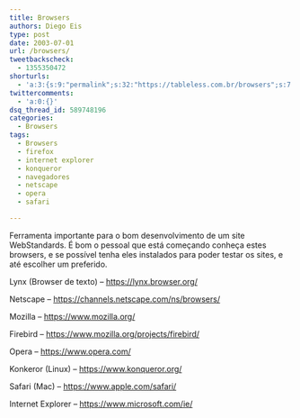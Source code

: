 ```yaml
---
title: Browsers
authors: Diego Eis
type: post
date: 2003-07-01
url: /browsers/
tweetbackscheck:
  - 1355350472
shorturls:
  - 'a:3:{s:9:"permalink";s:32:"https://tableless.com.br/browsers";s:7:"tinyurl";s:26:"https://tinyurl.com/3hag72m";s:4:"isgd";s:19:"https://is.gd/ZpKLSy";}'
twittercomments:
  - 'a:0:{}'
dsq_thread_id: 589748196
categories:
  - Browsers
tags:
  - Browsers
  - firefox
  - internet explorer
  - konqueror
  - navegadores
  - netscape
  - opera
  - safari

---
```

Ferramenta importante para o bom desenvolvimento de um site WebStandards. É bom o pessoal que está começando conheça estes browsers, e se possível tenha eles instalados para poder testar os sites, e até escolher um preferido.

Lynx (Browser de texto) &#8211; <https://lynx.browser.org/>
  
Netscape &#8211; <https://channels.netscape.com/ns/browsers/>
  
Mozilla &#8211; <https://www.mozilla.org/>
  
Firebird &#8211; <https://www.mozilla.org/projects/firebird/>
  
Opera &#8211; <https://www.opera.com/>
  
Konkeror (Linux) &#8211; <https://www.konqueror.org/>
  
Safari (Mac) &#8211; <https://www.apple.com/safari/>
  
Internet Explorer &#8211; <https://www.microsoft.com/ie/>